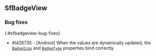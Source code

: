 ## SfBadgeView

### Bug fixes
{:#sfbadgeview-bug-fixes}

* \#I426735 - [Android] When the values are dynamically updated, the [`BadgeIcon`](https://help.syncfusion.com/cr/xamarin/Syncfusion.XForms.BadgeView.BadgeIcon.html) and [`BadgeType`](https://help.syncfusion.com/cr/xamarin/Syncfusion.XForms.BadgeView.BadgeType.html) properties bind correctly.